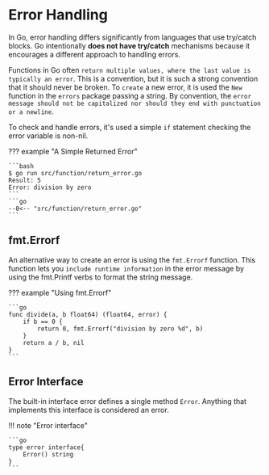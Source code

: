 # Error Handling

In Go, error handling differs significantly from languages that use try/catch blocks. Go intentionally **does not have try/catch** mechanisms because it encourages a different approach to handling errors.

Functions in Go often `return multiple values, where the last value is typically an error`. This is a convention, but it is such a strong convention that it should never be broken. To `create` a new error, it is used the `New` function in the `errors` package passing a string. By convention, the `error message should not be capitalized nor should they end with punctuation or a newline`.

To check and handle errors, it's used a simple `if` statement checking the error variable is non-nil.

??? example "A Simple Returned Error"

    ```bash
    $ go run src/function/return_error.go
    Result: 5
    Error: division by zero
    ```
    ```go
    --8<-- "src/function/return_error.go"
    ```

## fmt.Errorf

An alternative way to create an error is using the `fmt.Errorf` function. This function lets you `include runtime information` in the error message by using the fmt.Printf verbs to format the string message.

??? example "Using fmt.Errorf"

    ```go
    func divide(a, b float64) (float64, error) {
        if b == 0 {
            return 0, fmt.Errorf("division by zero %d", b)
        }
        return a / b, nil
    }
    ```

## Error Interface

The built-in interface error defines a single method `Error`. Anything that implements this interface is considered an error.

!!! note "Error interface"

    ```go
    type error interface{
        Error() string
    }
    ```
